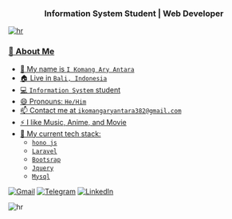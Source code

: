 <h3 align="center">Information System Student <a href="/">|</a> Web Developer <a href="/"></h3>

![hr](https://user-images.githubusercontent.com/39755201/159233055-3bd55a37-7284-46ad-b759-5ab0c13b3828.png)

### 👨 About Me

-  👨 My name is `I Komang Ary Antara`
-  🏠 Live in `Bali, Indonesia`
-  💻 `Information System` student
-  😄 Pronouns: `He/Him`
-  📫 Contact me at `ikomangaryantara382@gmail.com`
-  ⚡ I like Music, Anime, and Movie
-  🌟 My current tech stack:
    - `hono js`
    - `Laravel`
    - `Bootsrap`
    - `Jquery`
    - `Mysql`

[![Gmail](https://img.shields.io/badge/Gmail-D14836?style=for-the-badge&logo=gmail&logoColor=white)](mailto:ikomangaryantara382@gmail.com.com)
[![Telegram](https://img.shields.io/badge/Telegram-DEDEDE?style=for-the-badge&logo=telegram&logoColor=blue)](https://t.me/Yaskha)
[![LinkedIn](https://img.shields.io/badge/linkedin-%230077B5.svg?style=for-the-badge&logo=linkedin&logoColor=white)](https://www.linkedin.com/in/ikomangary)

![hr](https://user-images.githubusercontent.com/39755201/159233055-3bd55a37-7284-46ad-b759-5ab0c13b3828.png)
